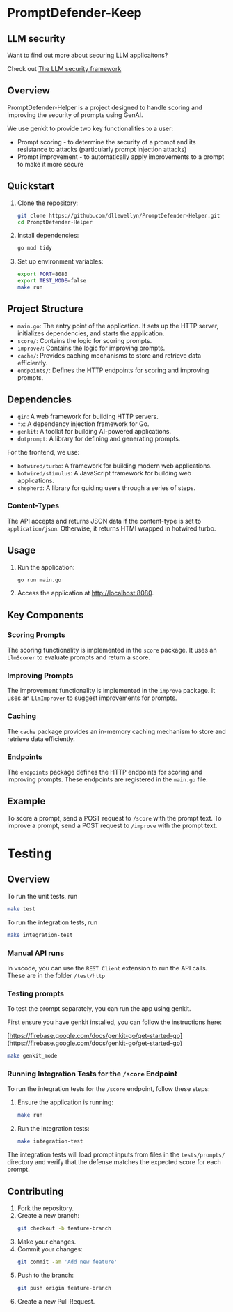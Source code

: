 # PromptDefender-Keep

## LLM security

Want to find out more about securing LLM applicaitons?

Check out  [The LLM security framework](https://llmsecurity.safetorun.com/)

## Overview

PromptDefender-Helper is a project designed to handle scoring and improving the security of prompts using GenAI.

We use genkit to provide two key functionalities to a user:

* Prompt scoring - to determine the security of a prompt and its resistance to attacks (particularly prompt injection
  attacks)
* Prompt improvement - to automatically apply improvements to a prompt to make it more secure

## Quickstart

1. Clone the repository:
    ```sh
    git clone https://github.com/dllewellyn/PromptDefender-Helper.git
    cd PromptDefender-Helper
    ```
2. Install dependencies:
    ```sh
    go mod tidy
    ```
3. Set up environment variables:
    ```sh
    export PORT=8080
    export TEST_MODE=false
   make run 
    ```
   
## Project Structure

- `main.go`: The entry point of the application. It sets up the HTTP server, initializes dependencies, and starts the
  application.
- `score/`: Contains the logic for scoring prompts.
- `improve/`: Contains the logic for improving prompts.
- `cache/`: Provides caching mechanisms to store and retrieve data efficiently.
- `endpoints/`: Defines the HTTP endpoints for scoring and improving prompts.

## Dependencies

- `gin`: A web framework for building HTTP servers.
- `fx`: A dependency injection framework for Go.
- `genkit`: A toolkit for building AI-powered applications.
- `dotprompt`: A library for defining and generating prompts.

For the frontend, we use:

- `hotwired/turbo`: A framework for building modern web applications.
- `hotwired/stimulus`: A JavaScript framework for building web applications.
- `shepherd`: A library for guiding users through a series of steps.

### Content-Types 

The API accepts and returns JSON data if the content-type is set to `application/json`. Otherwise, it returns HTMl wrapped in 
hotwired turbo.

## Usage

1. Run the application:
    ```sh
    go run main.go
    ```
2. Access the application at [http://localhost:8080](http://localhost:8080).

## Key Components

### Scoring Prompts

The scoring functionality is implemented in the `score` package. It uses an `LlmScorer` to evaluate prompts and return a
score.

### Improving Prompts

The improvement functionality is implemented in the `improve` package. It uses an `LlmImprover` to suggest improvements
for prompts.

### Caching

The `cache` package provides an in-memory caching mechanism to store and retrieve data efficiently.

### Endpoints

The `endpoints` package defines the HTTP endpoints for scoring and improving prompts. These endpoints are registered in
the `main.go` file.

## Example

To score a prompt, send a POST request to `/score` with the prompt text. To improve a prompt, send a POST request to
`/improve` with the prompt text.

# Testing

## Overview

To run the unit tests, run

```sh 
make test 
```

To run the integration tests, run

```sh
make integration-test
```

### Manual API runs

In vscode, you can use the `REST Client` extension to run the API calls. These are in the folder `/test/http`

### Testing prompts

To test the prompt separately, you can run the app using genkit.

First ensure you have genkit installed, you can follow the instructions here:

[https://firebase.google.com/docs/genkit-go/get-started-go](https://firebase.google.com/docs/genkit-go/get-started-go)

```sh
make genkit_mode
```

### Running Integration Tests for the `/score` Endpoint

To run the integration tests for the `/score` endpoint, follow these steps:

1. Ensure the application is running:
    ```sh
    make run
    ```

2. Run the integration tests:
    ```sh
    make integration-test
    ```

The integration tests will load prompt inputs from files in the `tests/prompts/` directory and verify that the defense matches the expected score for each prompt.

## Contributing

1. Fork the repository.
2. Create a new branch:
    ```sh
    git checkout -b feature-branch
    ```
3. Make your changes.
4. Commit your changes:
    ```sh
    git commit -am 'Add new feature'
    ```
5. Push to the branch:
    ```sh
    git push origin feature-branch
    ```
6. Create a new Pull Request.


